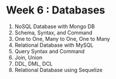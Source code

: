 # Week 6 : Databases

1. NoSQL Database with Mongo DB
2. Schema, Syntax, and Command
3. One to One, Many to One, One to Many
4. Relational Database with MySQL
5. Query Syntax and Command
6. Join, Union
7. DDL, DML, DCL
8. Relational Database using Sequelize
